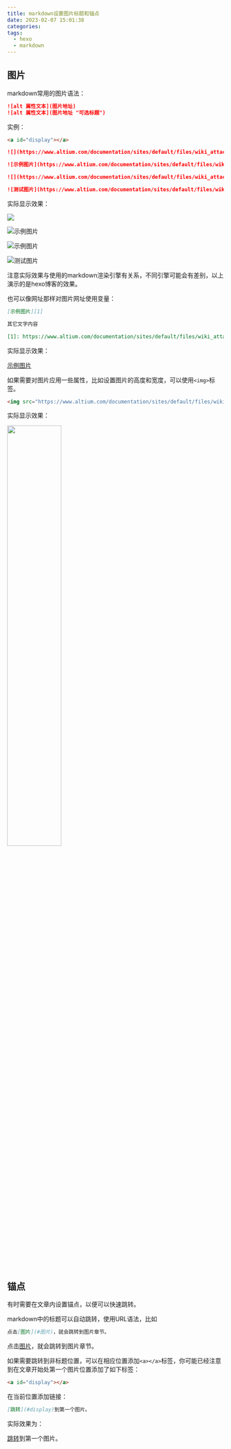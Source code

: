 ```yaml
---
title: markdown设置图片标题和锚点
date: 2023-02-07 15:01:38
categories:
tags:
  - hexo
  - markdown
---
```


## 图片

markdown常用的图片语法：

``` markdown
![alt 属性文本](图片地址)
![alt 属性文本](图片地址 "可选标题")
```

<!-- more -->

实例：

``` markdown
<a id="display"></a> 

![](https://www.altium.com/documentation/sites/default/files/wiki_attachments/320796/MechLayersIn3d_1.png)

![示例图片](https://www.altium.com/documentation/sites/default/files/wiki_attachments/320796/LayerTypeCreation_Pcb_AD21.png)

![](https://www.altium.com/documentation/sites/default/files/wiki_attachments/320796/LayerTypeCreation_Pcb_AD21.png "示例图片")

![测试图片](https://www.altium.com/documentation/sites/default/files/wiki_attachments/320796/LayerTypeCreation_Pcb_AD21.png "示例图片")
```

实际显示效果：

<a id="display"></a> 

![](https://www.altium.com/documentation/sites/default/files/wiki_attachments/320796/MechLayersIn3d_1.png)

![示例图片](https://www.altium.com/documentation/sites/default/files/wiki_attachments/320796/LayerTypeCreation_Pcb_AD21.png)

![](https://www.altium.com/documentation/sites/default/files/wiki_attachments/320796/LayerTypeCreation_Pcb_AD21.png "示例图片")

![测试图片](https://www.altium.com/documentation/sites/default/files/wiki_attachments/320796/LayerTypeCreation_Pcb_AD21.png "示例图片")

注意实际效果与使用的markdown渲染引擎有关系，不同引擎可能会有差别，以上演示的是hexo博客的效果。

也可以像网址那样对图片网址使用变量：

``` markdown
[示例图片][1]

其它文字内容

[1]: https://www.altium.com/documentation/sites/default/files/wiki_attachments/320796/LayerTypeCreation_Pcb_AD21.png
```

实际显示效果：

[示例图片][1]

如果需要对图片应用一些属性，比如设置图片的高度和宽度，可以使用`<img>`标签。

``` markdown
<img src="https://www.altium.com/documentation/sites/default/files/wiki_attachments/320796/LayerTypeCreation_Pcb_AD21.png" width="50%">
```

实际显示效果：

<img src="https://www.altium.com/documentation/sites/default/files/wiki_attachments/320796/LayerTypeCreation_Pcb_AD21.png" width="50%">

## 锚点

有时需要在文章内设置锚点，以便可以快速跳转。

markdown中的标题可以自动跳转，使用URL语法，比如

``` markdown
点击[图片](#图片)，就会跳转到图片章节。
```

点击[图片](#图片)，就会跳转到图片章节。

如果需要跳转到非标题位置，可以在相应位置添加`<a></a>`标签，你可能已经注意到在文章开始处第一个图片位置添加了如下标签：

``` markdown
<a id="display"></a> 
```

在当前位置添加链接：

``` markdown
[跳转](#display)到第一个图片。
```

实际效果为：

[跳转](#display)到第一个图片。


[1]: https://www.altium.com/documentation/sites/default/files/wiki_attachments/320796/LayerTypeCreation_Pcb_AD21.png
